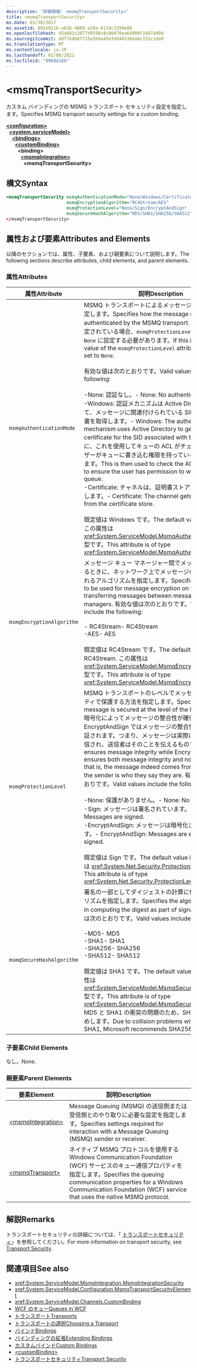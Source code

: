 ```yaml
---
description: '詳細情報: <msmqTransportSecurity>'
title: <msmqTransportSecurity>
ms.date: 03/30/2017
ms.assetid: 092e911b-ab1b-4069-a26e-6134c3299e06
ms.openlocfilehash: d5a681c287749598c8c80470ea6d800f1687a80d
ms.sourcegitcommit: ddf7edb67715a5b9a45e3dd44536dabc153c1de0
ms.translationtype: MT
ms.contentlocale: ja-JP
ms.lasthandoff: 02/06/2021
ms.locfileid: "99684166"
---
```

# \<msmqTransportSecurity>

<span data-ttu-id="81e6b-102">カスタム バインディングの MSMQ トランスポート セキュリティ設定を指定します。</span><span class="sxs-lookup"><span data-stu-id="81e6b-102">Specifies MSMQ transport security settings for a custom binding.</span></span>  
  
[**\<configuration>**](../configuration-element.md)\
&nbsp;&nbsp;[**\<system.serviceModel>**](system-servicemodel.md)\
&nbsp;&nbsp;&nbsp;&nbsp;[**\<bindings>**](bindings.md)\
&nbsp;&nbsp;&nbsp;&nbsp;&nbsp;&nbsp;[**\<customBinding>**](custombinding.md)\
&nbsp;&nbsp;&nbsp;&nbsp;&nbsp;&nbsp;&nbsp;&nbsp;**\<binding>**\
&nbsp;&nbsp;&nbsp;&nbsp;&nbsp;&nbsp;&nbsp;&nbsp;&nbsp;&nbsp;[**\<msmqIntegration>**](msmqintegration.md)\
&nbsp;&nbsp;&nbsp;&nbsp;&nbsp;&nbsp;&nbsp;&nbsp;&nbsp;&nbsp;&nbsp;&nbsp;**\<msmqTransportSecurity>**  
  
## <a name="syntax"></a><span data-ttu-id="81e6b-103">構文</span><span class="sxs-lookup"><span data-stu-id="81e6b-103">Syntax</span></span>  
  
```xml  
<msmqTransportSecurity msmqAuthenticationMode="None/Windows/Certificate"
                       msmqEncryptionAlgorithm="RC4Stream/AES"
                       msmqProtectionLevel="None/Sign/EncryptAndSign"
                       msmqSecureHashAlgorithm="MD5/SHA1/SHA256/SHA512" />
</msmqTransportSecurity>
```  
  
## <a name="attributes-and-elements"></a><span data-ttu-id="81e6b-104">属性および要素</span><span class="sxs-lookup"><span data-stu-id="81e6b-104">Attributes and Elements</span></span>  

 <span data-ttu-id="81e6b-105">以降のセクションでは、属性、子要素、および親要素について説明します。</span><span class="sxs-lookup"><span data-stu-id="81e6b-105">The following sections describe attributes, child elements, and parent elements.</span></span>  
  
### <a name="attributes"></a><span data-ttu-id="81e6b-106">属性</span><span class="sxs-lookup"><span data-stu-id="81e6b-106">Attributes</span></span>  
  
|<span data-ttu-id="81e6b-107">属性</span><span class="sxs-lookup"><span data-stu-id="81e6b-107">Attribute</span></span>|<span data-ttu-id="81e6b-108">説明</span><span class="sxs-lookup"><span data-stu-id="81e6b-108">Description</span></span>|  
|---------------|-----------------|  
|`msmqAuthenticationMode`|<span data-ttu-id="81e6b-109">MSMQ トランスポートによるメッセージの認証方法を指定します。</span><span class="sxs-lookup"><span data-stu-id="81e6b-109">Specifies how the message must be authenticated by the MSMQ transport.</span></span> <span data-ttu-id="81e6b-110">これが `None` に設定されている場合、`msmqProtectionLevel` 属性の値も `None` に設定する必要があります。</span><span class="sxs-lookup"><span data-stu-id="81e6b-110">If this is set to `None`, the value of the `msmqProtectionLevel` attribute must also be set to `None`.</span></span><br /><br /> <span data-ttu-id="81e6b-111">有効な値は次のとおりです。</span><span class="sxs-lookup"><span data-stu-id="81e6b-111">Valid values include the following:</span></span><br /><br /> <span data-ttu-id="81e6b-112">-None: 認証なし。</span><span class="sxs-lookup"><span data-stu-id="81e6b-112">-   None: No authentication.</span></span><br /><span data-ttu-id="81e6b-113">-Windows: 認証メカニズムは Active Directory を使用して、メッセージに関連付けられている SID の x.509 証明書を取得します。</span><span class="sxs-lookup"><span data-stu-id="81e6b-113">-   Windows: The authentication mechanism uses Active Directory to get the X.509 certificate for the SID associated with the message.</span></span> <span data-ttu-id="81e6b-114">次に、これを使用してキューの ACL がチェックされ、ユーザーがキューに書き込む権限を持っていることが確認されます。</span><span class="sxs-lookup"><span data-stu-id="81e6b-114">This is then used to check the ACL of the queue to ensure the user has permission to write to the queue.</span></span><br /><span data-ttu-id="81e6b-115">-Certificate: チャネルは、証明書ストアから証明書を取得します。</span><span class="sxs-lookup"><span data-stu-id="81e6b-115">-   Certificate: The channel gets the certificate from the certificate store.</span></span><br /><br /> <span data-ttu-id="81e6b-116">既定値は Windows です。</span><span class="sxs-lookup"><span data-stu-id="81e6b-116">The default value is Windows.</span></span> <span data-ttu-id="81e6b-117">この属性は <xref:System.ServiceModel.MsmqAuthenticationMode> 型です。</span><span class="sxs-lookup"><span data-stu-id="81e6b-117">This attribute is of type <xref:System.ServiceModel.MsmqAuthenticationMode>.</span></span>|  
|`msmqEncryptionAlgorithm`|<span data-ttu-id="81e6b-118">メッセージ キュー マネージャー間でメッセージを転送するときに、ネットワーク上でメッセージの暗号化に使用されるアルゴリズムを指定します。</span><span class="sxs-lookup"><span data-stu-id="81e6b-118">Specifies the algorithm to be used for message encryption on the wire when transferring messages between message queue managers.</span></span> <span data-ttu-id="81e6b-119">有効な値は次のとおりです。</span><span class="sxs-lookup"><span data-stu-id="81e6b-119">Valid values include the following:</span></span><br /><br /> <span data-ttu-id="81e6b-120">- RC4Stream</span><span class="sxs-lookup"><span data-stu-id="81e6b-120">-   RC4Stream</span></span><br /><span data-ttu-id="81e6b-121">-AES</span><span class="sxs-lookup"><span data-stu-id="81e6b-121">-   AES</span></span><br /><br /> <span data-ttu-id="81e6b-122">既定値は RC4Stream です。</span><span class="sxs-lookup"><span data-stu-id="81e6b-122">The default value is RC4Stream.</span></span> <span data-ttu-id="81e6b-123">この属性は <xref:System.ServiceModel.MsmqEncryptionAlgorithm> 型です。</span><span class="sxs-lookup"><span data-stu-id="81e6b-123">This attribute is of type <xref:System.ServiceModel.MsmqEncryptionAlgorithm>.</span></span>|  
|`msmqProtectionLevel`|<span data-ttu-id="81e6b-124">MSMQ トランスポートのレベルでメッセージをセキュリティで保護する方法を指定します。</span><span class="sxs-lookup"><span data-stu-id="81e6b-124">Specifies how the message is secured at the level of the MSMQ transport.</span></span> <span data-ttu-id="81e6b-125">暗号化によってメッセージの整合性が確保されますが、EncryptAndSign ではメッセージの整合性と否認不可が保証されます。つまり、メッセージは実際には送信者から送信され、送信者はそのことを伝えるものです。</span><span class="sxs-lookup"><span data-stu-id="81e6b-125">Encryption ensures message integrity while EncryptAndSign ensures both message integrity and non-repudiation; that is, the message indeed comes from the sender and the sender is who they say they are.</span></span> <span data-ttu-id="81e6b-126">有効な値は次のとおりです。</span><span class="sxs-lookup"><span data-stu-id="81e6b-126">Valid values include the following:</span></span><br /><br /> <span data-ttu-id="81e6b-127">-None: 保護がありません。</span><span class="sxs-lookup"><span data-stu-id="81e6b-127">-   None: No protection.</span></span><br /><span data-ttu-id="81e6b-128">-Sign: メッセージは署名されています。</span><span class="sxs-lookup"><span data-stu-id="81e6b-128">-   Sign: Messages are signed.</span></span><br /><span data-ttu-id="81e6b-129">-EncryptAndSign: メッセージは暗号化され、署名されます。</span><span class="sxs-lookup"><span data-stu-id="81e6b-129">-   EncryptAndSign: Messages are encrypted and signed.</span></span><br /><br /> <span data-ttu-id="81e6b-130">既定値は Sign です。</span><span class="sxs-lookup"><span data-stu-id="81e6b-130">The default value is Sign.</span></span> <span data-ttu-id="81e6b-131">この属性は <xref:System.Net.Security.ProtectionLevel> 型です。</span><span class="sxs-lookup"><span data-stu-id="81e6b-131">This attribute is of type <xref:System.Net.Security.ProtectionLevel>.</span></span>|  
|`msmqSecureHashAlgorithm`|<span data-ttu-id="81e6b-132">署名の一部としてダイジェストの計算に使用されるアルゴリズムを指定します。</span><span class="sxs-lookup"><span data-stu-id="81e6b-132">Specifies the algorithm to be used in computing the digest as part of signatures.</span></span> <span data-ttu-id="81e6b-133">有効な値は次のとおりです。</span><span class="sxs-lookup"><span data-stu-id="81e6b-133">Valid values include the following:</span></span><br /><br /> <span data-ttu-id="81e6b-134">-MD5</span><span class="sxs-lookup"><span data-stu-id="81e6b-134">-   MD5</span></span><br /><span data-ttu-id="81e6b-135">-SHA1</span><span class="sxs-lookup"><span data-stu-id="81e6b-135">-   SHA1</span></span><br /><span data-ttu-id="81e6b-136">-SHA256</span><span class="sxs-lookup"><span data-stu-id="81e6b-136">-   SHA256</span></span><br /><span data-ttu-id="81e6b-137">-SHA512</span><span class="sxs-lookup"><span data-stu-id="81e6b-137">-   SHA512</span></span><br /><br /> <span data-ttu-id="81e6b-138">既定値は SHA1 です。</span><span class="sxs-lookup"><span data-stu-id="81e6b-138">The default value is SHA1.</span></span> <span data-ttu-id="81e6b-139">この属性は <xref:System.ServiceModel.MsmqSecureHashAlgorithm> 型です。</span><span class="sxs-lookup"><span data-stu-id="81e6b-139">This attribute is of type <xref:System.ServiceModel.MsmqSecureHashAlgorithm>.</span></span><br><span data-ttu-id="81e6b-140">MD5 と SHA1 の衝突の問題のため、SHA256 以上をお勧めします。</span><span class="sxs-lookup"><span data-stu-id="81e6b-140">Due to collision problems with MD5 and SHA1, Microsoft recommends SHA256 or better.</span></span>|  
  
### <a name="child-elements"></a><span data-ttu-id="81e6b-141">子要素</span><span class="sxs-lookup"><span data-stu-id="81e6b-141">Child Elements</span></span>  

 <span data-ttu-id="81e6b-142">なし。</span><span class="sxs-lookup"><span data-stu-id="81e6b-142">None.</span></span>  
  
### <a name="parent-elements"></a><span data-ttu-id="81e6b-143">親要素</span><span class="sxs-lookup"><span data-stu-id="81e6b-143">Parent Elements</span></span>  
  
|<span data-ttu-id="81e6b-144">要素</span><span class="sxs-lookup"><span data-stu-id="81e6b-144">Element</span></span>|<span data-ttu-id="81e6b-145">説明</span><span class="sxs-lookup"><span data-stu-id="81e6b-145">Description</span></span>|  
|-------------|-----------------|  
|[\<msmqIntegration>](msmqintegration.md)|<span data-ttu-id="81e6b-146">Message Queuing (MSMQ) の送信側または受信側とのやり取りに必要な設定を指定します。</span><span class="sxs-lookup"><span data-stu-id="81e6b-146">Specifies settings required for interaction with a Message Queuing (MSMQ) sender or receiver.</span></span>|  
|[\<msmqTransport>](msmqtransport.md)|<span data-ttu-id="81e6b-147">ネイティブ MSMQ プロトコルを使用する Windows Communication Foundation (WCF) サービスのキュー通信プロパティを指定します。</span><span class="sxs-lookup"><span data-stu-id="81e6b-147">Specifies the queuing communication properties for a Windows Communication Foundation (WCF) service that uses the native MSMQ protocol.</span></span>|  
  
## <a name="remarks"></a><span data-ttu-id="81e6b-148">解説</span><span class="sxs-lookup"><span data-stu-id="81e6b-148">Remarks</span></span>  

 <span data-ttu-id="81e6b-149">トランスポートセキュリティの詳細については、「 [トランスポートセキュリティ](../../../wcf/feature-details/transport-security.md)」を参照してください。</span><span class="sxs-lookup"><span data-stu-id="81e6b-149">For more information on transport security, see [Transport Security](../../../wcf/feature-details/transport-security.md).</span></span>  
  
## <a name="see-also"></a><span data-ttu-id="81e6b-150">関連項目</span><span class="sxs-lookup"><span data-stu-id="81e6b-150">See also</span></span>

- <xref:System.ServiceModel.MsmqIntegration.MsmqIntegrationSecurity>
- <xref:System.ServiceModel.Configuration.MsmqTransportSecurityElement>
- <xref:System.ServiceModel.Channels.CustomBinding>
- [<span data-ttu-id="81e6b-151">WCF のキュー</span><span class="sxs-lookup"><span data-stu-id="81e6b-151">Queues in WCF</span></span>](../../../wcf/feature-details/queues-in-wcf.md)
- [<span data-ttu-id="81e6b-152">トランスポート</span><span class="sxs-lookup"><span data-stu-id="81e6b-152">Transports</span></span>](../../../wcf/feature-details/transports.md)
- [<span data-ttu-id="81e6b-153">トランスポートの選択</span><span class="sxs-lookup"><span data-stu-id="81e6b-153">Choosing a Transport</span></span>](../../../wcf/feature-details/choosing-a-transport.md)
- [<span data-ttu-id="81e6b-154">バインド</span><span class="sxs-lookup"><span data-stu-id="81e6b-154">Bindings</span></span>](../../../wcf/bindings.md)
- [<span data-ttu-id="81e6b-155">バインディングの拡張</span><span class="sxs-lookup"><span data-stu-id="81e6b-155">Extending Bindings</span></span>](../../../wcf/extending/extending-bindings.md)
- [<span data-ttu-id="81e6b-156">カスタムバインド</span><span class="sxs-lookup"><span data-stu-id="81e6b-156">Custom Bindings</span></span>](../../../wcf/extending/custom-bindings.md)
- [\<customBinding>](custombinding.md)
- [<span data-ttu-id="81e6b-157">トランスポートセキュリティ</span><span class="sxs-lookup"><span data-stu-id="81e6b-157">Transport Security</span></span>](../../../wcf/feature-details/transport-security.md)
